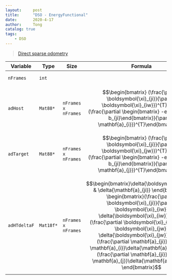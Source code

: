 ```yaml
---
layout:     post
title:      "DSO - EnergyFunctional"
date:       2020-4-17
author:     Tong
catalog: true
tags:
    - DSO
---
```


> [Direct sparse odometry](https://vision.in.tum.de/research/vslam/dso)

| Variable     | Type      | Size                | Formula                                                                                                                                                                                                                                                                                                                                                                                                                                                                                                                     | Description                                                                                             |
| ------------ | --------- | ------------------- | --------------------------------------------------------------------------------------------------------------------------------------------------------------------------------------------------------------------------------------------------------------------------------------------------------------------------------------------------------------------------------------------------------------------------------------------------------------------------------------------------------------------------- | ------------------------------------------------------------------------------------------------------- |
| `nFrames`    | `int`     |                     |                                                                                                                                                                                                                                                                                                                                                                                                                                                                                                                             | Number of frames                                                                                        |
| `adHost`     | `Mat88*`  | `nFrames x nFrames` | $$\begin{bmatrix} (\frac{\partial \boldsymbol{\xi}_{ji}}{\partial \boldsymbol{\xi}_{iw}})^{T} & \\ & (\frac{\partial \begin{bmatrix} -e^{a_{ji}} \\ -b_{ji}\end{bmatrix}}{\partial \mathbf{a}_{i}})^{T}\end{bmatrix}$$                                                                                                                                                                                                                                                                                                      | For a pair of frames `(host, target)`, the corresponding __index__ is `(host id + target id * nFrames)` |
| `adTarget`   | `Mat88*`  | `nFrames x nFrames` | $$\begin{bmatrix} (\frac{\partial \boldsymbol{\xi}_{ji}}{\partial \boldsymbol{\xi}_{jw}})^{T} & \\ & (\frac{\partial \begin{bmatrix} -e^{a_{ji}} \\ -b_{ji}\end{bmatrix}}{\partial \mathbf{a}_{j}})^{T}\end{bmatrix}$$                                                                                                                                                                                                                                                                                                      |                                                                                                         |
| `adHTdeltaF` | `Mat18f*` | `nFrames x nFrames` | $$\begin{bmatrix}\delta{\boldsymbol{\xi}_{ji}} & \delta{\mathbf{a}_{ji}} \end{bmatrix} = \begin{bmatrix}(\frac{\partial \boldsymbol{\xi}_{ji}}{\partial \boldsymbol{\xi}_{iw}} \delta{\boldsymbol{\xi}_{iw}})^{T} + (\frac{\partial \boldsymbol{\xi}_{ji}}{\partial \boldsymbol{\xi}_{jw}} \delta{\boldsymbol{\xi}_{jw}})^{T} & (\frac{\partial \mathbf{a}_{ji}}{\partial \mathbf{a}_{i}}\delta{\mathbf{a}_{i}})^{T} + (\frac{\partial \mathbf{a}_{ji}}{\partial \mathbf{a}_{j}}\delta{\mathbf{a}_{j}})^{T} \end{bmatrix}$$ | Increment of relative pose and relative photometric paramters                                           |